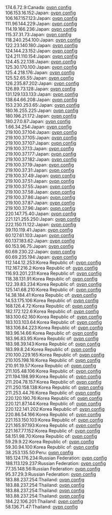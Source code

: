 174.6.72.9:Canada: [ovpn config](vpn/174_6_72_9.ovpn)  
106.153.16.152:Japan: [ovpn config](vpn/106_153_16_152.ovpn)  
106.167.157.123:Japan: [ovpn config](vpn/106_167_157_123.ovpn)  
111.96.144.229:Japan: [ovpn config](vpn/111_96_144_229.ovpn)  
114.19.166.236:Japan: [ovpn config](vpn/114_19_166_236.ovpn)  
115.37.31.73:Japan: [ovpn config](vpn/115_37_31_73.ovpn)  
118.240.254.100:Japan: [ovpn config](vpn/118_240_254_100.ovpn)  
122.23.140.180:Japan: [ovpn config](vpn/122_23_140_180.ovpn)  
124.144.23.152:Japan: [ovpn config](vpn/124_144_23_152.ovpn)  
124.211.110.154:Japan: [ovpn config](vpn/124_211_110_154.ovpn)  
124.45.22.138:Japan: [ovpn config](vpn/124_45_22_138.ovpn)  
125.30.170.100:Japan: [ovpn config](vpn/125_30_170_100.ovpn)  
125.4.218.176:Japan: [ovpn config](vpn/125_4_218_176.ovpn)  
125.52.65.55:Japan: [ovpn config](vpn/125_52_65_55.ovpn)  
126.235.87.202:Japan: [ovpn config](vpn/126_235_87_202.ovpn)  
126.89.73.128:Japan: [ovpn config](vpn/126_89_73_128.ovpn)  
131.129.133.133:Japan: [ovpn config](vpn/131_129_133_133.ovpn)  
138.64.66.208:Japan: [ovpn config](vpn/138_64_66_208.ovpn)  
153.230.253.65:Japan: [ovpn config](vpn/153_230_253_65.ovpn)  
180.16.255.225:Japan: [ovpn config](vpn/180_16_255_225.ovpn)  
180.196.21.172:Japan: [ovpn config](vpn/180_196_21_172.ovpn)  
180.27.0.87:Japan: [ovpn config](vpn/180_27_0_87.ovpn)  
1.66.34.254:Japan: [ovpn config](vpn/1_66_34_254.ovpn)  
219.100.37.104:Japan: [ovpn config](vpn/219_100_37_104.ovpn)  
219.100.37.105:Japan: [ovpn config](vpn/219_100_37_105.ovpn)  
219.100.37.107:Japan: [ovpn config](vpn/219_100_37_107.ovpn)  
219.100.37.13:Japan: [ovpn config](vpn/219_100_37_13.ovpn)  
219.100.37.177:Japan: [ovpn config](vpn/219_100_37_177.ovpn)  
219.100.37.182:Japan: [ovpn config](vpn/219_100_37_182.ovpn)  
219.100.37.19:Japan: [ovpn config](vpn/219_100_37_19.ovpn)  
219.100.37.31:Japan: [ovpn config](vpn/219_100_37_31.ovpn)  
219.100.37.49:Japan: [ovpn config](vpn/219_100_37_49.ovpn)  
219.100.37.51:Japan: [ovpn config](vpn/219_100_37_51.ovpn)  
219.100.37.55:Japan: [ovpn config](vpn/219_100_37_55.ovpn)  
219.100.37.58:Japan: [ovpn config](vpn/219_100_37_58.ovpn)  
219.100.37.86:Japan: [ovpn config](vpn/219_100_37_86.ovpn)  
219.100.37.87:Japan: [ovpn config](vpn/219_100_37_87.ovpn)  
219.100.37.96:Japan: [ovpn config](vpn/219_100_37_96.ovpn)  
220.147.75.40:Japan: [ovpn config](vpn/220_147_75_40.ovpn)  
221.121.255.250:Japan: [ovpn config](vpn/221_121_255_250.ovpn)  
222.150.11.122:Japan: [ovpn config](vpn/222_150_11_122.ovpn)  
39.110.119.41:Japan: [ovpn config](vpn/39_110_119_41.ovpn)  
60.127.61.103:Japan: [ovpn config](vpn/60_127_61_103.ovpn)  
60.137.183.62:Japan: [ovpn config](vpn/60_137_183_62.ovpn)  
60.153.96.75:Japan: [ovpn config](vpn/60_153_96_75.ovpn)  
60.69.230.22:Japan: [ovpn config](vpn/60_69_230_22.ovpn)  
60.69.235.194:Japan: [ovpn config](vpn/60_69_235_194.ovpn)  
112.144.12.253:Korea Republic of: [ovpn config](vpn/112_144_12_253.ovpn)  
112.167.216.2:Korea Republic of: [ovpn config](vpn/112_167_216_2.ovpn)  
116.93.201.231:Korea Republic of: [ovpn config](vpn/116_93_201_231.ovpn)  
118.38.131.91:Korea Republic of: [ovpn config](vpn/118_38_131_91.ovpn)  
122.39.83.234:Korea Republic of: [ovpn config](vpn/122_39_83_234.ovpn)  
125.141.68.210:Korea Republic of: [ovpn config](vpn/125_141_68_210.ovpn)  
14.38.184.41:Korea Republic of: [ovpn config](vpn/14_38_184_41.ovpn)  
14.53.175.106:Korea Republic of: [ovpn config](vpn/14_53_175_106.ovpn)  
168.126.4.72:Korea Republic of: [ovpn config](vpn/168_126_4_72.ovpn)  
182.172.122.6:Korea Republic of: [ovpn config](vpn/182_172_122_6.ovpn)  
183.100.62.160:Korea Republic of: [ovpn config](vpn/183_100_62_160.ovpn)  
183.103.103.64:Korea Republic of: [ovpn config](vpn/183_103_103_64.ovpn)  
183.106.84.223:Korea Republic of: [ovpn config](vpn/183_106_84_223.ovpn)  
183.96.14.66:Korea Republic of: [ovpn config](vpn/183_96_14_66.ovpn)  
183.96.83.95:Korea Republic of: [ovpn config](vpn/183_96_83_95.ovpn)  
183.98.39.143:Korea Republic of: [ovpn config](vpn/183_98_39_143.ovpn)  
183.99.8.24:Korea Republic of: [ovpn config](vpn/183_99_8_24.ovpn)  
210.100.229.165:Korea Republic of: [ovpn config](vpn/210_100_229_165.ovpn)  
210.105.198.16:Korea Republic of: [ovpn config](vpn/210_105_198_16.ovpn)  
210.91.19.57:Korea Republic of: [ovpn config](vpn/210_91_19_57.ovpn)  
211.105.48.106:Korea Republic of: [ovpn config](vpn/211_105_48_106.ovpn)  
211.194.198.99:Korea Republic of: [ovpn config](vpn/211_194_198_99.ovpn)  
211.204.78.157:Korea Republic of: [ovpn config](vpn/211_204_78_157.ovpn)  
211.250.158.138:Korea Republic of: [ovpn config](vpn/211_250_158_138.ovpn)  
211.253.44.76:Korea Republic of: [ovpn config](vpn/211_253_44_76.ovpn)  
220.120.190.76:Korea Republic of: [ovpn config](vpn/220_120_190_76.ovpn)  
220.121.87.144:Korea Republic of: [ovpn config](vpn/220_121_87_144.ovpn)  
220.122.141.202:Korea Republic of: [ovpn config](vpn/220_122_141_202.ovpn)  
220.86.54.166:Korea Republic of: [ovpn config](vpn/220_86_54_166.ovpn)  
221.153.150.103:Korea Republic of: [ovpn config](vpn/221_153_150_103.ovpn)  
221.165.97.193:Korea Republic of: [ovpn config](vpn/221_165_97_193.ovpn)  
221.167.77.152:Korea Republic of: [ovpn config](vpn/221_167_77_152.ovpn)  
58.151.98.70:Korea Republic of: [ovpn config](vpn/58_151_98_70.ovpn)  
59.29.9.22:Korea Republic of: [ovpn config](vpn/59_29_9_22.ovpn)  
59.30.94.100:Korea Republic of: [ovpn config](vpn/59_30_94_100.ovpn)  
38.253.135.50:Peru: [ovpn config](vpn/38_253_135_50.ovpn)  
185.124.176.234:Russian Federation: [ovpn config](vpn/185_124_176_234.ovpn)  
188.113.129.237:Russian Federation: [ovpn config](vpn/188_113_129_237.ovpn)  
77.35.148.56:Russian Federation: [ovpn config](vpn/77_35_148_56.ovpn)  
95.37.29.3:Russian Federation: [ovpn config](vpn/95_37_29_3.ovpn)  
183.88.237.254:Thailand: [ovpn config](vpn/183_88_237_254.ovpn)  
183.88.237.254:Thailand: [ovpn config](vpn/183_88_237_254.ovpn)  
183.88.237.254:Thailand: [ovpn config](vpn/183_88_237_254.ovpn)  
183.88.237.254:Thailand: [ovpn config](vpn/183_88_237_254.ovpn)  
184.22.106.201:Thailand: [ovpn config](vpn/184_22_106_201.ovpn)  
58.136.71.47:Thailand: [ovpn config](vpn/58_136_71_47.ovpn)  
